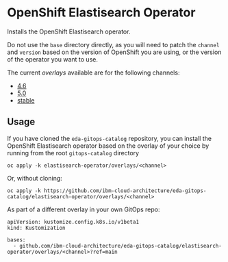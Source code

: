 # OpenShift Elastisearch Operator

Installs the OpenShift Elastisearch operator.

Do not use the `base` directory directly, as you will need to patch the `channel` and `version` based on the version of OpenShift you are using, or the version of the operator you want to use.

The current *overlays* available are for the following channels:
* [4.6](overlays/4.6)
* [5.0](overlays/5.0)
* [stable](overlays/stable)

## Usage

If you have cloned the `eda-gitops-catalog` repository, you can install the OpenShift Elastisearch operator based on the overlay of your choice by running from the root `gitops-catalog` directory

```
oc apply -k elastisearch-operator/overlays/<channel>
```

Or, without cloning:

```
oc apply -k https://github.com/ibm-cloud-architecture/eda-gitops-catalog/elastisearch-operator/overlays/<channel>
```

As part of a different overlay in your own GitOps repo:

```
apiVersion: kustomize.config.k8s.io/v1beta1
kind: Kustomization

bases:
  - github.com/ibm-cloud-architecture/eda-gitops-catalog/elastisearch-operator/overlays/<channel>?ref=main
```
